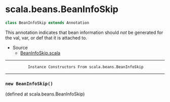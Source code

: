 
#                           scala.beans.BeanInfoSkip                           #

```scala
class BeanInfoSkip extends Annotation
```

This annotation indicates that bean information should *not* be generated for
the val, var, or def that it is attached to.

* Source
  * [BeanInfoSkip.scala](https://github.com/scala/scala/tree/6d09a1ba5f/src/library/scala/beans/BeanInfoSkip.scala#L1)


--------------------------------------------------------------------------------
              Instance Constructors From scala.beans.BeanInfoSkip
--------------------------------------------------------------------------------


### `new BeanInfoSkip()`                                                     ###
(defined at scala.beans.BeanInfoSkip)
